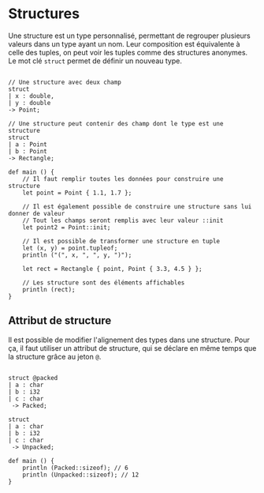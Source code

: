 # Structures

Une structure est un type personnalisé, permettant de regrouper plusieurs valeurs dans un type ayant un nom. Leur composition est équivalente à celle des tuples, on peut voir les tuples comme des structures anonymes. Le mot clé `struct` permet de définir un nouveau type.

```ymir

// Une structure avec deux champ
struct  
| x : double,
| y : double
-> Point;

// Une structure peut contenir des champ dont le type est une structure
struct
| a : Point
| b : Point
-> Rectangle;

def main () {
    // Il faut remplir toutes les données pour construire une structure
    let point = Point { 1.1, 1.7 };

    // Il est également possible de construire une structure sans lui donner de valeur
    // Tout les champs seront remplis avec leur valeur ::init
    let point2 = Point::init; 

    // Il est possible de transformer une structure en tuple
    let (x, y) = point.tupleof;
    println ("(", x, ", ", y, ")");

    let rect = Rectangle { point, Point { 3.3, 4.5 } };

    // Les structure sont des éléments affichables
    println (rect);
}
```

## Attribut de structure

Il est possible de modifier l'alignement des types dans une structure. Pour ça, il faut utiliser un attribut de structure, qui se déclare en même temps que la structure grâce au jeton `@`.

```ymir

struct @packed
| a : char 
| b : i32
| c : char
 -> Packed;
 
struct 
| a : char
| b : i32 
| c : char 
 -> Unpacked;
 
def main () {
	println (Packed::sizeof); // 6
	println (Unpacked::sizeof); // 12
} 
 
```
